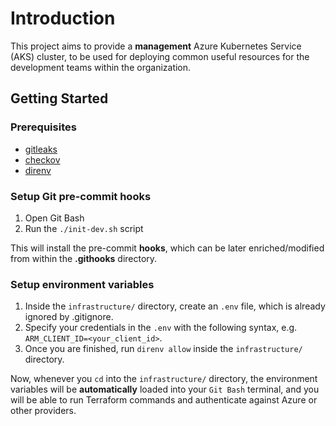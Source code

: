 # Introduction

This project aims to provide a **management** Azure Kubernetes Service (AKS) cluster, to be used for deploying common useful resources for the development teams within the organization.

## Getting Started

### Prerequisites

- [gitleaks](https://github.com/gitleaks/gitleaks?tab=readme-ov-file#installing)
- [checkov](https://www.checkov.io/2.Basics/Installing%20Checkov.html)
- [direnv](https://direnv.net/docs/installation.html)

### Setup Git pre-commit hooks

1. Open Git Bash
2. Run the `./init-dev.sh` script

This will install the pre-commit **hooks**, which can be later enriched/modified from within the **.githooks** directory.

### Setup environment variables

1. Inside the `infrastructure/` directory, create an `.env` file, which is already ignored by .gitignore.
2. Specify your credentials in the `.env` with the following syntax, e.g. `ARM_CLIENT_ID=<your_client_id>`.
3. Once you are finished, run `direnv allow` inside the `infrastructure/` directory.

Now, whenever you `cd` into the `infrastructure/` directory, the environment variables will be **automatically** loaded into your `Git Bash` terminal, and you will be able to run Terraform commands and authenticate against Azure or other providers.
